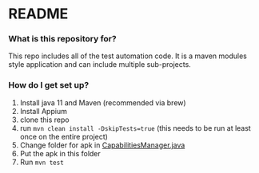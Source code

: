 # README

### What is this repository for?

This repo includes all of the test automation code. It is a maven modules style application and can include multiple
sub-projects.


### How do I get set up?

1. Install java 11 and Maven (recommended via brew)
2. Install Appium
3. clone this repo
4. run `mvn clean install -DskipTests=true` (this needs to be run at least once on the entire project)
5. Change folder for apk in  [CapabilitiesManager.java](src%2Ftest%2Fjava%2FCapabilitiesManager.java)
6. Put the apk in this folder
7. Run `mvn test`
